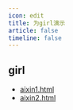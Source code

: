 ```yaml
---
icon: edit
title: 为girl演示
article: false
timeline: false
---
```


## girl

- [aixin1.html](aixin1.html)
- [aixin2.html](aixin2.html)

